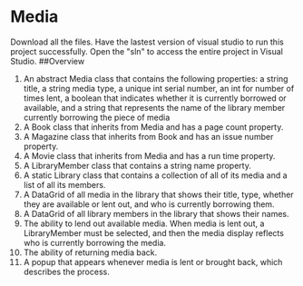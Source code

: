 # Media
Download all the files.
Have the lastest version of visual studio to run this project successfully.
Open the "sln" to access the entire project in Visual Studio.
##Overview 
1)	An abstract Media class that contains the following properties: a string title, a string media type, a unique int serial number, an int for number of times lent, a boolean that indicates whether it is currently borrowed or available, and a string that represents the name of the library member currently borrowing the piece of media
2)	A Book class that inherits from Media and has a page count property.
3)	A Magazine class that inherits from Book and has an issue number property.
4)	A Movie class that inherits from Media and has a run time property.
5)	A LibraryMember class that contains a string name property.
6)	A static Library class that contains a collection of all of its media and a list of all its members.
7)	A DataGrid of all media in the library that shows their title, type, whether they are available or lent out, and who is currently borrowing them.
10)	A DataGrid of all library members in the library that shows their names.
11)	The ability to lend out available media. When media is lent out, a LibraryMember must be selected, and then the media display reflects who is currently borrowing the media.
12)	The ability of returning media back.
13)	A popup that appears whenever media is lent or brought back, which describes the process.

